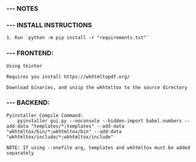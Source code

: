 
### --- NOTES

### --- INSTALL INSTRUCTIONS

    1. Run `python -m pip install -r "requirements.txt"`

### --- FRONTEND:

    Using tkinter

    Requires you install https://wkhtmltopdf.org/

    Download binaries, and unzip the wkhtmltox to the source directory

### --- BACKEND:

    Pyinstaller Compile Command: 
        pyinstaller gui.py --noconsole --hidden-import babel.numbers --add-data "templates/*;templates" --add-data "wkhtmltox/bin/*;wkhtmltox/bin" --add-data "wkhtmltox/include/*;wkhtmltox/include"

    NOTE: If using --onefile arg, templates and wkhtmltox must be added separately